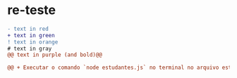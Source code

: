 # re-teste

```diff
- text in red
+ text in green
! text in orange
# text in gray
@@ text in purple (and bold)@@
```

```diff
@@ + Executar o comando `node estudantes.js` no terminal no arquivo estudantes.js! @@
```
